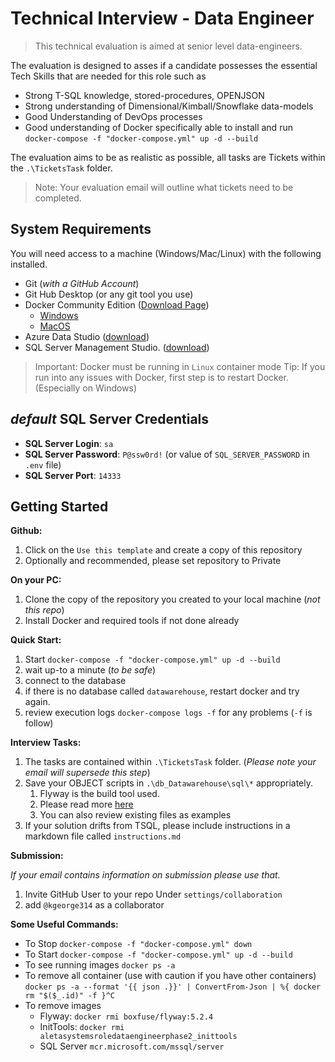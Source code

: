 # Technical Interview - Data Engineer

> This technical evaluation is aimed at senior level data-engineers.

The evaluation is designed to asses if a candidate possesses the essential Tech Skills that are needed for this role such as

* Strong T-SQL knowledge, stored-procedures, OPENJSON
* Strong understanding of Dimensional/Kimball/Snowflake data-models
* Good Understanding of DevOps processes
* Good understanding of Docker specifically able to install and run `docker-compose -f "docker-compose.yml" up -d --build`

The evaluation aims to be as realistic as possible, all tasks are Tickets within the `.\TicketsTask` folder.

> Note: Your evaluation email will outline what tickets need to be completed.

## System Requirements

You will need access to a machine (Windows/Mac/Linux) with the following installed.

* Git (_with a GitHub Account_)
* Git Hub Desktop (or any git tool you use)
* Docker Community Edition ([Download Page](https://hub.docker.com/search/?type=edition&offering=community))
  * [Windows](https://hub.docker.com/editions/community/docker-ce-desktop-windows)
  * [MacOS](https://hub.docker.com/editions/community/docker-ce-desktop-mac)
* Azure Data Studio ([download](https://docs.microsoft.com/en-us/sql/azure-data-studio/download?view=sql-server-2017))
* SQL Server Management Studio. ([download](https://docs.microsoft.com/en-us/sql/ssms/download-sql-server-management-studio-ssms?view=sql-server-2017))

> Important: Docker must be running in `Linux` container mode
> Tip: If you run into any issues with Docker, first step is to restart Docker. (Especially on Windows) 

## _default_ SQL Server Credentials

* **SQL Server Login**: `sa`
* **SQL Server Password**: `P@ssw0rd!` (or value of `SQL_SERVER_PASSWORD` in `.env` file)
* **SQL Server Port**: `14333`

## Getting Started

**Github:**

1. Click on the `Use this template` and create a copy of this repository
1. Optionally and recommended, please set repository to Private

**On your PC:**

1. Clone the copy of the repository you created to your local machine (_not this repo_)
1. Install Docker and required tools if not done already

**Quick Start:**

1. Start `docker-compose -f "docker-compose.yml" up -d --build`
1. wait up-to a minute (_to be safe_)
1. connect to the database
1. if there is no database called `datawarehouse`, restart docker and try again.
1. review execution logs `docker-compose logs -f` for any problems (`-f` is follow)

**Interview Tasks:**

1. The tasks are contained within `.\TicketsTask` folder. (_Please note your email will supersede this step_)
1. Save your OBJECT scripts in `.\db_Datawarehouse\sql\*` appropriately.
    1. Flyway is the build tool used.
    1. Please read more [here](./db_Datawarehouse/about-flyway.md)
    1. You can also review existing files as examples
1. If your solution drifts from TSQL, please include instructions in a markdown file called `instructions.md`

**Submission:**

_If your email contains information on submission please use that._

1. Invite GitHub User to your repo Under `settings/collaboration`
1. add `@kgeorge314` as a collaborator

**Some Useful Commands:**

* To Stop `docker-compose -f "docker-compose.yml" down`
* To Start `docker-compose -f "docker-compose.yml" up -d --build`
* To see running images `docker ps -a`
* To remove all container (use with caution if you have other containers) `docker ps -a --format '{{ json .}}' | ConvertFrom-Json | %{ docker rm "$($_.id)" -f }^C`
* To remove images
  * Flyway: `docker rmi boxfuse/flyway:5.2.4`
  * InitTools: `docker rmi aletasystemsroledataengineerphase2_inittools`
  * SQL Server `mcr.microsoft.com/mssql/server`
